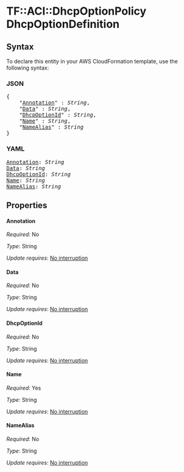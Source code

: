 # TF::ACI::DhcpOptionPolicy DhcpOptionDefinition

## Syntax

To declare this entity in your AWS CloudFormation template, use the following syntax:

### JSON

<pre>
{
    "<a href="#annotation" title="Annotation">Annotation</a>" : <i>String</i>,
    "<a href="#data" title="Data">Data</a>" : <i>String</i>,
    "<a href="#dhcpoptionid" title="DhcpOptionId">DhcpOptionId</a>" : <i>String</i>,
    "<a href="#name" title="Name">Name</a>" : <i>String</i>,
    "<a href="#namealias" title="NameAlias">NameAlias</a>" : <i>String</i>
}
</pre>

### YAML

<pre>
<a href="#annotation" title="Annotation">Annotation</a>: <i>String</i>
<a href="#data" title="Data">Data</a>: <i>String</i>
<a href="#dhcpoptionid" title="DhcpOptionId">DhcpOptionId</a>: <i>String</i>
<a href="#name" title="Name">Name</a>: <i>String</i>
<a href="#namealias" title="NameAlias">NameAlias</a>: <i>String</i>
</pre>

## Properties

#### Annotation

_Required_: No

_Type_: String

_Update requires_: [No interruption](https://docs.aws.amazon.com/AWSCloudFormation/latest/UserGuide/using-cfn-updating-stacks-update-behaviors.html#update-no-interrupt)

#### Data

_Required_: No

_Type_: String

_Update requires_: [No interruption](https://docs.aws.amazon.com/AWSCloudFormation/latest/UserGuide/using-cfn-updating-stacks-update-behaviors.html#update-no-interrupt)

#### DhcpOptionId

_Required_: No

_Type_: String

_Update requires_: [No interruption](https://docs.aws.amazon.com/AWSCloudFormation/latest/UserGuide/using-cfn-updating-stacks-update-behaviors.html#update-no-interrupt)

#### Name

_Required_: Yes

_Type_: String

_Update requires_: [No interruption](https://docs.aws.amazon.com/AWSCloudFormation/latest/UserGuide/using-cfn-updating-stacks-update-behaviors.html#update-no-interrupt)

#### NameAlias

_Required_: No

_Type_: String

_Update requires_: [No interruption](https://docs.aws.amazon.com/AWSCloudFormation/latest/UserGuide/using-cfn-updating-stacks-update-behaviors.html#update-no-interrupt)


